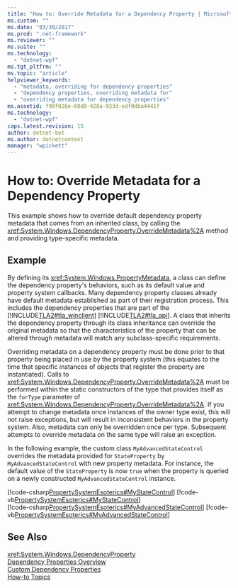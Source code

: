 ```yaml
---
title: "How to: Override Metadata for a Dependency Property | Microsoft Docs"
ms.custom: ""
ms.date: "03/30/2017"
ms.prod: ".net-framework"
ms.reviewer: ""
ms.suite: ""
ms.technology: 
  - "dotnet-wpf"
ms.tgt_pltfrm: ""
ms.topic: "article"
helpviewer_keywords: 
  - "metadata, overriding for dependency properties"
  - "dependency properties, overriding metadata for"
  - "overriding metadata for dependency properties"
ms.assetid: f90f026e-60d8-428a-933d-edf0dba4441f
ms.technology: 
  - "dotnet-wpf"
caps.latest.revision: 15
author: dotnet-bot
ms.author: dotnetcontent
manager: "wpickett"
---
```

# How to: Override Metadata for a Dependency Property
This example shows how to override default dependency property metadata that comes from an inherited class, by calling the <xref:System.Windows.DependencyProperty.OverrideMetadata%2A> method and providing type-specific metadata.  
  
## Example  
 By defining its <xref:System.Windows.PropertyMetadata>, a class can define the dependency property's behaviors, such as its default value and property system callbacks. Many dependency property classes already have default metadata established as part of their registration process. This includes the dependency properties that are part of the [!INCLUDE[TLA2#tla_winclient](../../../../includes/tla2sharptla-winclient-md.md)] [!INCLUDE[TLA2#tla_api](../../../../includes/tla2sharptla-api-md.md)]. A class that inherits the dependency property through its class inheritance can override the original metadata so that the characteristics of the property that can be altered through metadata will match any subclass-specific requirements.  
  
 Overriding metadata on a dependency property must be done prior to that property being placed in use by the property system (this equates to the time that specific instances of objects that register the property are instantiated). Calls to <xref:System.Windows.DependencyProperty.OverrideMetadata%2A> must be performed within the static constructors of the type that provides itself as the `forType` parameter of <xref:System.Windows.DependencyProperty.OverrideMetadata%2A>. If you attempt to change metadata once instances of the owner type exist, this will not raise exceptions, but will result in inconsistent behaviors in the property system. Also, metadata can only be overridden once per type. Subsequent attempts to override metadata on the same type will raise an exception.  
  
 In the following example, the custom class `MyAdvancedStateControl` overrides the metadata provided for `StateProperty` by `MyAdvancedStateControl` with new property metadata. For instance, the default value of the `StateProperty` is now `true` when the property is queried on a newly constructed `MyAdvancedStateControl` instance.  
  
 [!code-csharp[PropertySystemEsoterics#MyStateControl](../../../../samples/snippets/csharp/VS_Snippets_Wpf/PropertySystemEsoterics/CSharp/SDKSampleLibrary/class1.cs#mystatecontrol)]
 [!code-vb[PropertySystemEsoterics#MyStateControl](../../../../samples/snippets/visualbasic/VS_Snippets_Wpf/PropertySystemEsoterics/visualbasic/sdksamplelibrary/class1.vb#mystatecontrol)]  
[!code-csharp[PropertySystemEsoterics#MyAdvancedStateControl](../../../../samples/snippets/csharp/VS_Snippets_Wpf/PropertySystemEsoterics/CSharp/SDKSampleLibrary/class1.cs#myadvancedstatecontrol)]
[!code-vb[PropertySystemEsoterics#MyAdvancedStateControl](../../../../samples/snippets/visualbasic/VS_Snippets_Wpf/PropertySystemEsoterics/visualbasic/sdksamplelibrary/class1.vb#myadvancedstatecontrol)]  
  
## See Also  
 <xref:System.Windows.DependencyProperty>   
 [Dependency Properties Overview](../../../../docs/framework/wpf/advanced/dependency-properties-overview.md)   
 [Custom Dependency Properties](../../../../docs/framework/wpf/advanced/custom-dependency-properties.md)   
 [How-to Topics](../../../../docs/framework/wpf/advanced/properties-how-to-topics.md)